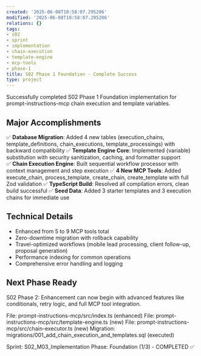 ```yaml
---
created: '2025-06-08T10:58:07.295206'
modified: '2025-06-08T10:58:07.295206'
relations: {}
tags:
- s02
- sprint
- implementation
- chain-execution
- template-engine
- mcp-tools
- phase-1
title: S02 Phase 1 Foundation - Complete Success
type: project
---
```


Successfully completed S02 Phase 1 Foundation implementation for prompt-instructions-mcp chain execution and template variables.

## Major Accomplishments
✅ **Database Migration**: Added 4 new tables (execution_chains, template_definitions, chain_executions, template_processings) with backward compatibility
✅ **Template Engine Core**: Implemented {variable} substitution with security sanitization, caching, and formatter support  
✅ **Chain Execution Engine**: Built sequential workflow processor with context management and step execution
✅ **4 New MCP Tools**: Added execute_chain, process_template, create_chain, create_template with full Zod validation
✅ **TypeScript Build**: Resolved all compilation errors, clean build successful
✅ **Seed Data**: Added 3 starter templates and 3 execution chains for immediate use

## Technical Details
- Enhanced from 5 to 9 MCP tools total
- Zero-downtime migration with rollback capability
- Travel-optimized workflows (mobile lead processing, client follow-up, proposal generation)
- Performance indexing for common operations
- Comprehensive error handling and logging

## Next Phase Ready
S02 Phase 2: Enhancement can now begin with advanced features like conditionals, retry logic, and full MCP tool integration.

File: prompt-instructions-mcp/src/index.ts (enhanced)
File: prompt-instructions-mcp/src/template-engine.ts (new)
File: prompt-instructions-mcp/src/chain-executor.ts (new)
Migration: migrations/001_add_chain_execution_and_templates.sql (executed)

Sprint: S02_M03_Implementation
Phase: Foundation (1/3) - COMPLETED ✅

